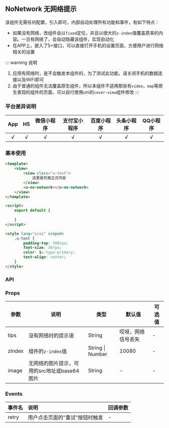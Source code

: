## NoNetwork 无网络提示 <to-api/>

<demo-model url="/pages/componentsA/noNetwork/index"></demo-model>


该组件无需任何配置，引入即可，内部自动处理所有功能和事件，有如下特点：
- 如果没有网络，改组件会以`fixed`定位，并且以很大的`z-index`值覆盖原来的内容。一旦有网络了，会自动隐藏该组件，实现自动化
- 在APP上，嵌入了5+接口，可以直接打开手机的设置页面，方便用户进行网络相关的设置

::: warning 说明
1. 应用有网络时，是不会触发本组件的，为了测试此功能，请关闭手机的数据连接以及WiFi即可
2. 由于普通的组件无法覆盖原生组件，所以本组件不适用那些有`video`，`map`等原生表现的组件的页面，可以自行使用uni的`cover-view`组件修改
:::

### 平台差异说明

|App|H5|微信小程序|支付宝小程序|百度小程序|头条小程序|QQ小程序|
|:-:|:-:|:-:|:-:|:-:|:-:|:-:|
|√|√|√|√|√|√|√|

### 基本使用

```html
<template>
	<view>
		<view class="u-text">
			这里是页面正式内容
		</view>
		<u-no-network></u-no-network>
	</view>
</template>

<script>
	export default {
		
	}
</script>

<style lang="scss" scoped>
	.u-text {
		padding-top: 300rpx;
		font-size: 30rpx;
		color: $u-type-primary;
		text-align: center;
	}
</style>
```

### API

### Props

| 参数          | 说明            | 类型            | 默认值             |  可选值   |
|-------------  |---------------- |---------------|------------------ |-------- |
| tips | 没有网络时的提示语 | String | 哎呀，网络信号丢失 | - |
| zIndex | 组件的`z-index`值  | String \| Number | 10080 | - |
| image | 无网络的图片提示，可用的src地址或base64图片 | String | - | - |

### Events


| 事件名 | 说明 | 回调参数 |
| :- | :- | :- |
| retry | 用户点击页面的"重试"按钮时触发 | - |

